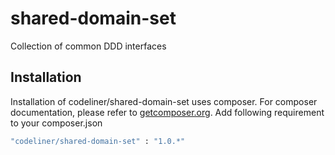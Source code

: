 shared-domain-set
=================

Collection of common DDD interfaces 

## Installation

Installation of codeliner/shared-domain-set uses composer. For composer documentation, please refer to
[getcomposer.org](http://getcomposer.org/). Add following requirement to your composer.json


```sh
"codeliner/shared-domain-set" : "1.0.*"
```